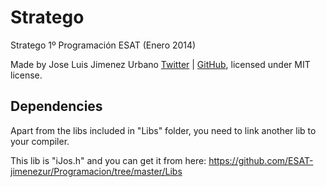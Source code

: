 Stratego
========

Stratego 1º Programación ESAT (Enero 2014)

Made by Jose Luis Jimenez Urbano [Twitter](https://twitter.com/iJos) | [GitHub](https://github.com/iJos), licensed under MIT license.


Dependencies
----------

Apart from the libs included in "Libs" folder, you need to link another lib to your compiler.

This lib is "iJos.h" and you can get it from here: <https://github.com/ESAT-jimenezur/Programacion/tree/master/Libs>

